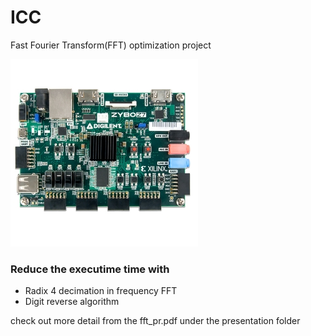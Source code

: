 # ICC
Fast Fourier Transform(FFT) optimization project

![zybo-z7-20](/assets/zybo-z7-20.jpg)

### Reduce the executime time with 
- Radix 4 decimation in frequency FFT
- Digit reverse algorithm

check out more detail from the fft_pr.pdf under the presentation folder
